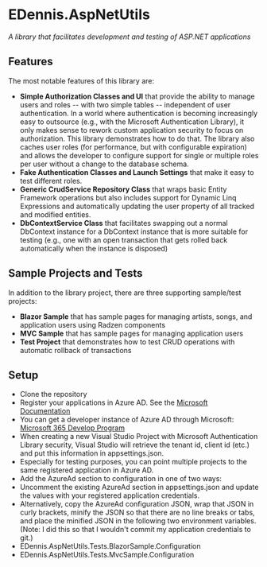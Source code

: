 # EDennis.AspNetUtils
*A library that facilitates development and testing of ASP.NET applications*

## Features
The most notable features of this library are:
- **Simple Authorization Classes and UI** that provide the ability to manage users and roles -- with two simple tables -- independent of user authentication.  In a world where authentication is becoming increasingly easy to outsource (e.g., with the Microsoft Authentication Library), it only makes sense to rework custom application security to focus on authorization.  This library demonstrates how to do that.  The library also caches user roles (for performance, but with configurable expiration) and allows the developer to configure support for single or multiple roles per user without a change to the database schema. 
- **Fake Authentication Classes and Launch Settings** that make it easy to test different roles.
- **Generic CrudService Repository Class** that wraps basic Entity Framework operations but also includes support for Dynamic Linq Expressions and automatically updating the user property of all tracked and modified entities.
- **DbContextService Class** that facilitates swapping out a normal DbContext instance for a DbContext instance that is more suitable for testing (e.g., one with an open transaction that gets rolled back automatically when the instance is disposed)

## Sample Projects and Tests
In addition to the library project, there are three supporting sample/test projects:
- **Blazor Sample** that has sample pages for managing artists, songs, and application users using Radzen components
- **MVC Sample** that has sample pages for managing application users
- **Test Project** that demonstrates how to test CRUD operations with automatic rollback of transactions

## Setup
- Clone the repository
- Register your applications in Azure AD.  See the [Microsoft Documentation](https://learn.microsoft.com/en-us/azure/active-directory/develop/quickstart-register-app)
 - You can get a developer instance of Azure AD through Microsoft: [Microsoft 365 Develop Program](https://learn.microsoft.com/en-us/azure/active-directory/verifiable-credentials/how-to-create-a-free-developer-account)
 - When creating a new Visual Studio Project with Microsoft Authentication Library security, Visual Studio will retrieve the tenant id, client id (etc.) and put this information in appsettings.json.  
 - Especially for testing purposes, you can point multiple projects to the same registered application in Azure AD.
- Add the AzureAd section to configuration in one of two ways:
 - Uncomment the existing AzureAd section in appsettings.json and update the values with your registered application credentials.  
 - Alternatively, copy the AzureAd configuration JSON, wrap that JSON in curly brackets, minify the JSON so that there are no line breaks or tabs, and place the minified JSON in the following two environment variables.  (Note: I did this so that I wouldn't commit my application credentials to git.)
  - EDennis.AspNetUtils.Tests.BlazorSample.Configuration
  - EDennis.AspNetUtils.Tests.MvcSample.Configuration
